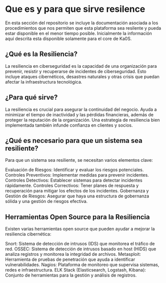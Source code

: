 # Que es y para que sirve resilence

En esta sección del repositorio se incluye la documentación asociada a los procedimientos que nos permiten que esta plataforma sea resilente y pueda estar disponible en el menor tiempo posible. Inicialmente la información aquí descrita esta disponible solamente para el core de Ka0S.

## ¿Qué es la Resiliencia?

La resiliencia en ciberseguridad es la capacidad de una organización para prevenir, resistir y recuperarse de incidentes de ciberseguridad. Esto incluye ataques cibernéticos, desastres naturales y otras crisis que puedan afectar la infraestructura tecnológica.

## ¿Para qué sirve?

La resiliencia es crucial para asegurar la continuidad del negocio. Ayuda a minimizar el tiempo de inactividad y las pérdidas financieras, además de proteger la reputación de la organización. Una estrategia de resiliencia bien implementada también infunde confianza en clientes y socios.

## ¿Qué es necesario para que un sistema sea resiliente?

Para que un sistema sea resiliente, se necesitan varios elementos clave:

Evaluación de Riesgos: Identificar y evaluar los riesgos potenciales.
Controles Preventivos: Implementar medidas para prevenir incidentes.
Controles Detectivos: Establecer sistemas para detectar incidentes rápidamente.
Controles Correctivos: Tener planes de respuesta y recuperación para mitigar los efectos de los incidentes.
Gobernanza y Gestión de Riesgos: Asegurar que haya una estructura de gobernanza sólida y una gestión de riesgos efectiva.

## Herramientas Open Source para la Resiliencia

Existen varias herramientas open source que pueden ayudar a mejorar la resiliencia cibernética:

Snort: Sistema de detección de intrusos (IDS) que monitorea el tráfico de red.
OSSEC: Sistema de detección de intrusos basado en host (HIDS) que analiza registros y monitorea la integridad de archivos.
Metasploit: Herramienta de pruebas de penetración que ayuda a identificar vulnerabilidades.
Nagios: Plataforma de monitoreo que supervisa sistemas, redes e infraestructura.
ELK Stack (Elasticsearch, Logstash, Kibana): Conjunto de herramientas para la gestión y análisis de registros.
